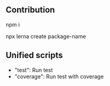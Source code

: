 


## Contribution

npm i

npx lerna create package-name


## Unified scripts

* "test": Run test
* "coverage": Run test with coverage


